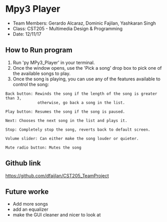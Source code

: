 # Mpy3 Player

* Team Members: Gerardo Alcaraz, Dominic Fajilan, Yashkaran Singh
* Class: CST205 - Multimedia Design & Programming
* Date: 12/11/17

## How to Run program

1. Run 'py MPy3_Player' in your terminal.
2. Once the window opens, use the 'Pick a song' drop box to pick one of the
   available songs to play.
3. Once the song is playing, you can use any of the features available to
   control the song:

```
Back button: Rewinds the song if the length of the song is greater than 3,
              otherwise, go back a song in the list.

Play button: Resumes the song if the song is paused.

Next: Chooses the next song in the list and plays it.

Stop: Completely stop the song, reverts back to default screen.

Volume slider: Can either make the song louder or quieter.

Mute radio button: Mutes the song
```

## Github link

https://github.com/dfaijlan/CST205_TeamProject

## Future worke

* Add more songs
* add an equalizer
* make the GUI cleaner and nicer to look at
